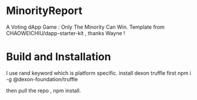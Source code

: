 # MinorityReport
A Voting dApp Game : Only The Minority Can Win.
Template from CHAOWEICHIU/dapp-starter-kit , thanks Wayne !

# Build and Installation
I use rand keyword which is platform specific.
install dexon truffle first
npm i -g @dexon-foundation/truffle

then pull the repo , npm install.